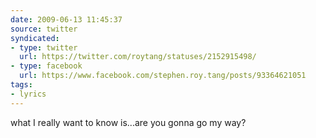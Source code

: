 ```yaml
---
date: 2009-06-13 11:45:37
source: twitter
syndicated:
- type: twitter
  url: https://twitter.com/roytang/statuses/2152915498/
- type: facebook
  url: https://www.facebook.com/stephen.roy.tang/posts/93364621051
tags:
- lyrics
---
```


what I really want to know is...are you gonna go my way?